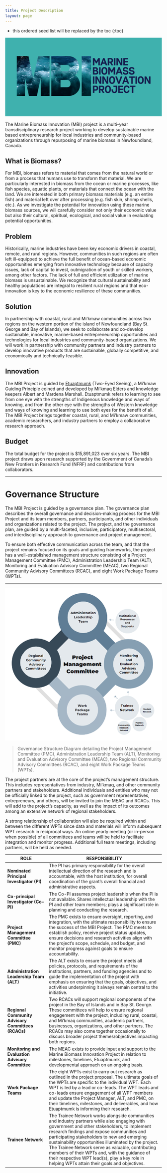 ```yaml
---
title: Project Description
layout: page
---
```


* this ordered seed list will be replaced by the toc
{:toc}

![MBI Logo](assets/img/projectdescription.png)

The Marine Biomass Innovation (MBI) project is a multi-year transdisciplinary research project working to develop sustainable marine based entrepreneurship for local industries and community-based organizations through repurposing of marine biomass in Newfoundland, Canada.

## What is Biomass? 

For MBI, biomass refers to material that comes from the natural world or from a process that humans use to transform that material. We are particularly interested in biomass from the ocean or marine processes, like fish species, aquatic plants, or materials that connect the ocean with the land. We are interested in both primary biomass materials (e.g. an entire fish) and material left over after processing (e.g. fish skin, shrimp shells, etc.). As we investigate the potential for innovation using these marine biomass sources, we will carefully consider not only their economic value but also their cultural, spiritual, ecological, and social value in evaluating potential opportunities.   

## Problem 

Historically, marine industries have been key economic drivers in coastal, remote, and rural regions. However, communities in such regions are often left ill-equipped to achieve the full benefit of ocean-based economic opportunities emerging from innovative technology because of capacity issues, lack of capital to invest, outmigration of youth or skilled workers, among other factors. The lack of full and efficient utilization of marine biomass is unsustainable. We recognize that cultural sustainability and healthy populations are integral to resilient rural regions and that eco-innovation is key to the economic resilience of these communities.    

## Solution 

In partnership with coastal, rural and Mi’kmaw communities across two regions on the western portion of the island of Newfoundland (Bay St. George and Bay of Islands), we seek to collaborate and co-develop sustainable, innovative, marine-based entrepreneurship opportunities and technologies for local industries and community-based organizations. We will work in partnership with community partners and industry partners to develop innovative products that are sustainable, globally competitive, and economically and technically feasible.  

## Innovation 

The MBI Project is guided by [Etuaptmumk](https://mbiproject.ca/etuaptmumk/) (Two-Eyed Seeing), a Mi’kmaw Guiding Principle coined and developed by Mi’kmaq Elders and knowledge keepers Albert and Mardena Marshall. Etuaptmumk refers to learning to see from one eye with the strengths of Indigenous knowledge and ways of knowing, and from the other eye with the strengths of Western knowledge and ways of knowing and learning to use both eyes for the benefit of all. The MBI Project brings together coastal, rural, and Mi’kmaw communities, academic researchers, and industry partners to employ a collaborative research approach.

## Budget 

The total budget for the project is $15,891,023 over six years. The MBI project draws upon research supported by the Government of Canada’s New Frontiers in Research Fund (NFRF) and contributions from collaborators.

____________________________

# Governance Structure

The MBI Project is guided by a governance plan. The governance plan describes the overall governance and decision-making process for the MBI Project and its team members, partners, participants, and other individuals and organizations related to the project. The project, and the governance plan, are guided by a multi-faceted, inclusive, participatory, multisectoral, and interdisciplinary approach to governance and project management.  

To ensure both effective communication across the team, and that the project remains focused on its goals and guiding frameworks, the project has a well-established management structure consisting of a Project Management Committee (PMC), Administration Leadership Team (ALT), Monitoring and Evaluation Advisory Committee (MEAC), two Regional Community Advisory Committees (RCAC), and eight Work Package Teams (WPTs).

***

![Governance Structure](/assets/img/govt.png)
> Governance Structure Diagram detailing the Project Management Committee (PMC), Administration Leadership Team (ALT), Monitoring and Evaluation Advisory Committee (MEAC), two Regional Community Advisory Committees (RCAC), and eight Work Package Teams (WPTs).

The project partners are at the core of the project’s management structure. This includes representatives from industry, Mi’kmaq, and other community partners and stakeholders. Additional individuals and entities who may not be officially linked to the project, such as government representatives, entrepreneurs, and others, will be invited to join the MEAC and RCACs. This will add to the project’s capacity, as well as the impact of its outcomes among an extensive network of regional stakeholders.  

A strong relationship of collaboration will also be required within and between the different WPTs since data and materials will inform subsequent WPT research in reciprocal ways. An online yearly meeting (or in-person when possible) of all committees and teams will be held to facilitate integration and monitor progress. Additional full team meetings, including partners, will be held as needed.  


| **ROLE**                                           | **RESPONSIBILITY**                                                                                                                                                                                                                                                                                                                                                                                                                                                                                           |
| ---------------------------------------------- | -------------------------------------------------------------------------------------------------------------------------------------------------------------------------------------------------------------------------------------------------------------------------------------------------------------------------------------------------------------------------------------------------------------------------------------------------------------------------------------------------------- |
| **Nominated Principal Investigator (PI)**          | The PI has primary responsibility for the overall intellectual direction of the research and is accountable, with the host institution, for overall coordination of the grant’s overall financial and administrative aspects.                                                                                                                                                                                                                                                                      |
| **Co-principal Investigator (Co-PI)**              | The Co-PI assumes project leadership when the PI is not available. Shares intellectual leadership with the PI and other team members; plays a significant role in planning and conducting the research.                                                                                                                                                                                                                                                                                                  |
| **Project Management Committee (PMC)**             | The PMC exists to ensure oversight, reporting, and integration, with the ultimate responsibility to ensure the success of the MBI Project. The PMC meets to establish policy, receive project status updates, ensure decisions and research activities align with the project’s scope, schedule, and budget, and monitor progress against goals to ensure accountability.                                                                                                                                |
| **Administration Leadership Team (ALT)**           | The ALT exists to ensure the project meets all policies, protocols, and requirements of the institutions, partners, and funding agencies and to guide the implementation of the project with emphasis on ensuring that the goals, objectives, and activities underpinning it always remain central to the initiative.                                                                                                                                                                                    |
| **Regional Community Advisory Committees (RCACs)** | Two RCACs will support regional components of the project in the Bay of Islands and in Bay St. George. These committees will help to ensure regional engagement with the project, including rural, coastal, and Mi’kmaq communities, academic partners, businesses, organizations, and other partners. The RCACs may also come together occasionally to discuss broader project themes/objectives impacting both regions.                                  |
| **Monitoring and Evaluation Advisory Committee**   | The MEAC exists to provide input and support to the Marine Biomass Innovation Project in relation to milestones, timelines, Etuaptmumk, and developmental approach on an ongoing basis.                                                                                                                                                                                                                                                                                                                  |
| **Work Package Teams**                             | The eight WPTs exist to carry out research as outlined in the project proposal. The ultimate goals of the WPTs are specific to the individual WPT. Each WPT is led by a lead or co-leads. The WPT leads and co-leads ensure engagement of all WPT members and update the Project Manager, ALT, and PMC, on their timelines, milestones, and deliverables, and how Etuaptmumk is informing their research.                                                                                                |
| **Trainee Network**                                | The Trainee Network works alongside communities and industry partners while also engaging with government and other stakeholders, to implement research findings and expose communities and participating stakeholders to new and emerging sustainability opportunities illuminated by the project. The Trainee Network serve as valuable, contributing members of their WPTs and, with the guidance of their respective WPT lead(s), play a key role in helping WPTs attain their goals and objectives. |
